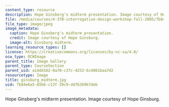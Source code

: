```yaml
---
content_type: resource
description: Hope Ginsberg's midterm presentation. Image courtesy of Hope Ginsburg.
file: /media/courses/4-370-interrogative-design-workshop-fall-2005/7b84e6a585b6c13f39c9d4f636967deb_ginsburg_midterm.jpg
file_type: image/jpeg
image_metadata:
  caption: Hope Ginsberg's midterm presentation.
  credit: Image courtesy of Hope Ginsburg.
  image-alt: Ginsburg midterm.
learning_resource_types: []
license: https://creativecommons.org/licenses/by-nc-sa/4.0/
ocw_type: OCWImage
parent_title: Image Gallery
parent_type: CourseSection
parent_uid: a14dd162-9a70-c37c-4252-6c4081baa7d2
resourcetype: Image
title: ginsburg_midterm.jpg
uid: 7b84e6a5-85b6-c13f-39c9-d4f636967deb
---
```

Hope Ginsberg's midterm presentation. Image courtesy of Hope Ginsburg.